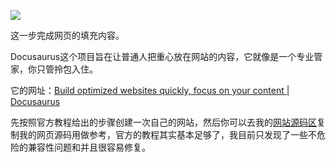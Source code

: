 ![](https://oss-cdn-main.draft.art/aiDraw/predict/output_hd/XcWayPfQF5Vriw7bwg5ue7gMa8gEhwcd-0.jpg)

这一步完成网页的填充内容。

Docusaurus这个项目旨在让普通人把重心放在网站的内容，它就像是一个专业管家，你只管拎包入住。

它的网址：[Build optimized websites quickly, focus on your content | Docusaurus](https://docusaurus.io/zh-CN/)

先按照官方教程给出的步骤创建一次自己的网站，然后你可以去我的[网站源码区](https://github.com/dgoeee/dgoeee.github.io)复制我的网页源码用做参考，官方的教程其实基本足够了，我目前只发现了一些不危险的兼容性问题和并且很容易修复。

